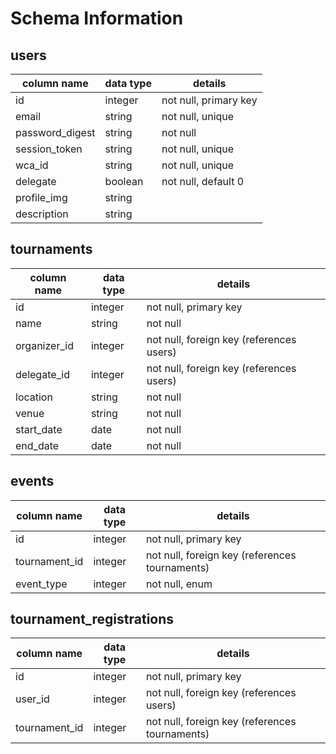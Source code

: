 # Schema Information

## users
column name     | data type | details
----------------|-----------|-----------------------
id              | integer   | not null, primary key
email           | string    | not null, unique
password_digest | string    | not null
session_token   | string    | not null, unique
wca_id          | string    | not null, unique
delegate        | boolean   | not null, default 0
profile_img     | string    |
description     | string    |

## tournaments
column name  | data type | details
-------------|-----------|-----------------------
id           | integer   | not null, primary key
name         | string    | not null
organizer_id | integer   | not null, foreign key (references users)
delegate_id  | integer   | not null, foreign key (references users)
location     | string    | not null
venue        | string    | not null
start_date   | date      | not null
end_date     | date      | not null

## events
column name   | data type | details
--------------|-----------|-----------------------
id            | integer   | not null, primary key
tournament_id | integer   | not null, foreign key (references tournaments)
event_type    | integer   | not null, enum



## tournament_registrations
column name   | data type | details
--------------|-----------|-----------------------
id            | integer   | not null, primary key
user_id       | integer   | not null, foreign key (references users)
tournament_id | integer   | not null, foreign key (references tournaments)
